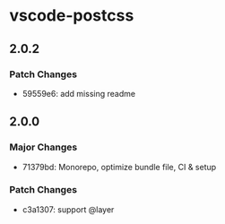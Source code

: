 # vscode-postcss

## 2.0.2

### Patch Changes

- 59559e6: add missing readme

## 2.0.0

### Major Changes

- 71379bd: Monorepo, optimize bundle file, CI & setup

### Patch Changes

- c3a1307: support @layer
